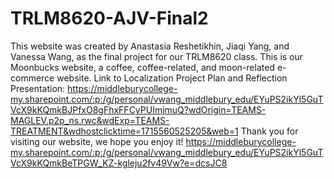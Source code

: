 # TRLM8620-AJV-Final2
This website was created by Anastasia Reshetikhin, Jiaqi Yang, and Vanessa Wang, as the final project for our TRLM8620 class. This is our Moonbucks website, a coffee, coffee-related, and moon-related e-commerce website.
Link to Localization Project Plan and Reflection Presentation: https://middleburycollege-my.sharepoint.com/:p:/g/personal/vwang_middlebury_edu/EYuPS2ikYl5GuTVcX9kKQmkBJPfxO8gFhxFFCyPUImjmuQ?wdOrigin=TEAMS-MAGLEV.p2p_ns.rwc&wdExp=TEAMS-TREATMENT&wdhostclicktime=1715560525205&web=1 
Thank you for visiting our website, we hope you enjoy it!
https://middleburycollege-my.sharepoint.com/:p:/g/personal/vwang_middlebury_edu/EYuPS2ikYl5GuTVcX9kKQmkBeTPGW_KZ-kgleju2fv49Vw?e=dcsJC8

